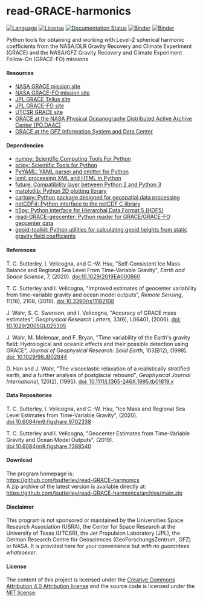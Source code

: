 read-GRACE-harmonics
====================

[![Language](https://img.shields.io/badge/python-v3.7-green.svg)](https://www.python.org/)
[![License](https://img.shields.io/badge/license-MIT-green.svg)](https://github.com/tsutterley/read-GRACE-harmonics/blob/main/LICENSE)
[![Documentation Status](https://readthedocs.org/projects/read-grace-harmonics/badge/?version=latest)](https://read-grace-harmonics.readthedocs.io/en/latest/?badge=latest)
[![Binder](https://mybinder.org/badge_logo.svg)](https://mybinder.org/v2/gh/tsutterley/read-GRACE-harmonics/main)
[![Binder](https://binder.pangeo.io/badge.svg)](https://binder.pangeo.io/v2/gh/tsutterley/read-GRACE-harmonics/main)

Python tools for obtaining and working with Level-2 spherical harmonic coefficients from the NASA/DLR Gravity Recovery and Climate Experiment (GRACE) and the NASA/GFZ Gravity Recovery and Climate Experiment Follow-On (GRACE-FO) missions

#### Resources
- [NASA GRACE mission site](https://www.nasa.gov/mission_pages/Grace/index.html)
- [NASA GRACE-FO mission site](https://www.nasa.gov/missions/grace-fo)
- [JPL GRACE Tellus site](https://grace.jpl.nasa.gov/)
- [JPL GRACE-FO site](https://gracefo.jpl.nasa.gov/)
- [UTCSR GRACE site](http://www.csr.utexas.edu/grace/)
- [GRACE at the NASA Physical Oceanography Distributed Active Archive Center (PO.DAAC)](https://podaac.jpl.nasa.gov/grace)
- [GRACE at the GFZ Information System and Data Center](http://isdc.gfz-potsdam.de/grace-isdc/)

#### Dependencies
- [numpy: Scientific Computing Tools For Python](https://www.numpy.org)
- [scipy: Scientific Tools for Python](https://docs.scipy.org/doc/)
- [PyYAML: YAML parser and emitter for Python](https://github.com/yaml/pyyaml)
- [lxml: processing XML and HTML in Python](https://pypi.python.org/pypi/lxml)
- [future: Compatibility layer between Python 2 and Python 3](https://python-future.org/)
- [matplotlib: Python 2D plotting library](https://matplotlib.org/)
- [cartopy: Python package designed for geospatial data processing](https://scitools.org.uk/cartopy/docs/latest/)
- [netCDF4: Python interface to the netCDF C library](https://unidata.github.io/netcdf4-python/)
- [h5py: Python interface for Hierarchal Data Format 5 (HDF5)](https://www.h5py.org/)
- [read-GRACE-geocenter: Python reader for GRACE/GRACE-FO geocenter data](https://github.com/tsutterley/read-GRACE-geocenter/)
- [geoid-toolkit: Python utilities for calculating geoid heights from static gravity field coefficients](https://github.com/tsutterley/geoid-toolkit/)

#### References
T. C. Sutterley, I. Velicogna, and C.-W. Hsu, "Self‐Consistent Ice Mass Balance
and Regional Sea Level From Time‐Variable Gravity", *Earth and Space Science*, 7,
(2020). [doi:10.1029/2019EA000860](https://doi.org/10.1029/2019EA000860)

T. C. Sutterley and I. Velicogna, "Improved estimates of geocenter variability
from time-variable gravity and ocean model outputs", *Remote Sensing*, 11(18),
2108, (2019). [doi:10.3390/rs11182108](https://doi.org/10.3390/rs11182108)

J. Wahr, S. C. Swenson, and I. Velicogna, "Accuracy of GRACE mass estimates",
*Geophysical Research Letters*, 33(6), L06401, (2006).
[doi: 10.1029/2005GL025305](https://doi.org/10.1029/2005GL025305)

J. Wahr, M. Molenaar, and F. Bryan, "Time variability of the Earth's gravity
field: Hydrological and oceanic effects and their possible detection using
GRACE", *Journal of Geophysical Research: Solid Earth*, 103(B12), (1998).
[doi: 10.1029/98JB02844](https://doi.org/10.1029/98JB02844)

D. Han and J. Wahr, "The viscoelastic relaxation of a realistically stratified
earth, and a further analysis of postglacial rebound", *Geophysical Journal
International*, 120(2), (1995).
[doi: 10.1111/j.1365-246X.1995.tb01819.x](https://doi.org/10.1111/j.1365-246X.1995.tb01819.x)

#### Data Repositories
T. C. Sutterley, I. Velicogna, and C.-W. Hsu, "Ice Mass and Regional Sea Level
Estimates from Time-Variable Gravity", (2020).
[doi:10.6084/m9.figshare.9702338](https://doi.org/10.6084/m9.figshare.9702338)

T. C. Sutterley and I. Velicogna, "Geocenter Estimates from Time-Variable
Gravity and Ocean Model Outputs", (2019).
[doi:10.6084/m9.figshare.7388540](https://doi.org/10.6084/m9.figshare.7388540)

#### Download
The program homepage is:  
https://github.com/tsutterley/read-GRACE-harmonics  
A zip archive of the latest version is available directly at:  
https://github.com/tsutterley/read-GRACE-harmonics/archive/main.zip  

#### Disclaimer
This program is not sponsored or maintained by the Universities Space Research Association (USRA), the Center for Space Research at the University of Texas (UTCSR), the Jet Propulsion Laboratory (JPL), the German Research Centre for Geosciences (GeoForschungsZentrum, GFZ) or NASA.  It is provided here for your convenience but _with no guarantees whatsoever_.

#### License
The content of this project is licensed under the [Creative Commons Attribution 4.0 Attribution license](https://creativecommons.org/licenses/by/4.0/) and the source code is licensed under the [MIT license](LICENSE).
